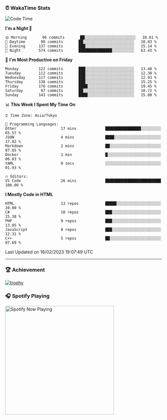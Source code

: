 ### ⏰ WakaTime Stats


<!--START_SECTION:waka-->
![Code Time](http://img.shields.io/badge/Code%20Time-512%20hrs%2022%20mins-blue)

**I'm a Night 🦉** 

```text
🌞 Morning       96 commits       ██░░░░░░░░░░░░░░░░░░░░░░░   10.61 % 
🌆 Daytime       98 commits       ██░░░░░░░░░░░░░░░░░░░░░░░   10.83 % 
🌃 Evening      137 commits       ███░░░░░░░░░░░░░░░░░░░░░░   15.14 % 
🌙 Night        574 commits       ███████████████░░░░░░░░░░   63.43 % 

```
📅 **I'm Most Productive on Friday** 

```text
Monday         122 commits       ███░░░░░░░░░░░░░░░░░░░░░░   13.48 % 
Tuesday        112 commits       ███░░░░░░░░░░░░░░░░░░░░░░   12.38 % 
Wednesday      117 commits       ███░░░░░░░░░░░░░░░░░░░░░░   12.93 % 
Thursday       138 commits       ███░░░░░░░░░░░░░░░░░░░░░░   15.25 % 
Friday         176 commits       ████░░░░░░░░░░░░░░░░░░░░░   19.45 % 
Saturday        97 commits       ██░░░░░░░░░░░░░░░░░░░░░░░   10.72 % 
Sunday         143 commits       ████░░░░░░░░░░░░░░░░░░░░░   15.80 % 

```


📊 **This Week I Spent My Time On** 

```text
⌚︎ Time Zone: Asia/Tokyo

💬 Programming Languages: 
Other                    17 mins             ████████████████░░░░░░░░░   65.57 % 
JSON                     4 mins              ████░░░░░░░░░░░░░░░░░░░░░   17.82 % 
Markdown                 2 mins              ██░░░░░░░░░░░░░░░░░░░░░░░   07.85 % 
Docker                   1 min               █░░░░░░░░░░░░░░░░░░░░░░░░   06.83 % 
YAML                     0 secs              ░░░░░░░░░░░░░░░░░░░░░░░░░   01.93 % 

🔥 Editors: 
VS Code                  26 mins             █████████████████████████   100.00 % 

```

**I Mostly Code in HTML** 

```text
HTML                     13 repos            █████░░░░░░░░░░░░░░░░░░░░   20.00 % 
C#                       10 repos            ███░░░░░░░░░░░░░░░░░░░░░░   15.38 % 
PHP                      9 repos             ███░░░░░░░░░░░░░░░░░░░░░░   13.85 % 
JavaScript               8 repos             ███░░░░░░░░░░░░░░░░░░░░░░   12.31 % 
C++                      5 repos             ██░░░░░░░░░░░░░░░░░░░░░░░   07.69 % 

```



 Last Updated on 16/02/2023 19:07:49 UTC
<!--END_SECTION:waka-->

---

### 🏆 Achievement

[![trophy](https://github-profile-trophy.vercel.app/?username=Slime-hatena&theme=flat&no-bg=true&no-frame=true&column=8)](https://github.com/ryo-ma/github-profile-trophy)

### 🎧 Spotify Playing

[<img src="https://spotify-now-playing-slime-hatena.vercel.app/api/spotify-playing" alt="Spotify Now Playing" width="350" />](https://open.spotify.com/user/slime_hatena)

<!--
**Slime-hatena/Slime-hatena** is a ✨ _special_ ✨ repository because its `README.md` (this file) appears on your GitHub profile.

Here are some ideas to get you started:

- 🔭 I’m currently working on ...
- 🌱 I’m currently learning ...
- 👯 I’m looking to collaborate on ...
- 🤔 I’m looking for help with ...
- 💬 Ask me about ...
- 📫 How to reach me: ...
- 😄 Pronouns: ...
- ⚡ Fun fact: ...
-->
